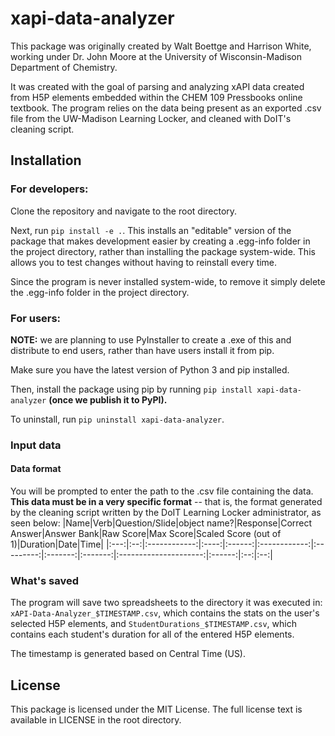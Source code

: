 # xapi-data-analyzer
This package was originally created by Walt Boettge and Harrison White, working under Dr. John Moore at the University 
of Wisconsin-Madison Department of Chemistry.

It was created with the goal of parsing and analyzing xAPI data created from H5P elements embedded within the CHEM 109 
Pressbooks online textbook. The program relies on the data being present as an exported .csv file from the UW-Madison 
Learning Locker, and cleaned with DoIT's cleaning script.


## Installation
### For developers: 
Clone the repository and navigate to the root directory.

Next, run `pip install -e .`. This installs an "editable" version of the package that makes development easier by 
creating a .egg-info folder in the project directory, rather than installing the package system-wide. This allows you 
to test changes without having to reinstall every time.

Since the program is never installed system-wide, to remove it simply delete the .egg-info folder in the project directory.

### For users:
**NOTE:** we are planning to use PyInstaller to create a .exe of this and distribute to end users, rather than have users
install it from pip.

Make sure you have the latest version of Python 3 and pip installed.

Then, install the package using pip by running `pip install xapi-data-analyzer` __(once we publish it to PyPI).__

To uninstall, run `pip uninstall xapi-data-analyzer`.

### Input data
#### Data format
You will be prompted to enter the path to the .csv file containing the data. __This data must be in a very specific 
format__ -- that is, the format generated by the cleaning script written by the DoIT Learning Locker administrator, as seen below:
|Name|Verb|Question/Slide|object name?|Response|Correct Answer|Answer Bank|Raw Score|Max Score|Scaled Score (out of 1)|Duration|Date|Time|
|:---:|:--:|:------------:|:----:|:------:|:------------:|:---------:|:-------:|:-------:|:---------------------:|:------:|:--:|:--:|

### What's saved
The program will save two spreadsheets to the directory it was executed in: `xAPI-Data-Analyzer_$TIMESTAMP.csv`, which
contains the stats on the user's selected H5P elements, and `StudentDurations_$TIMESTAMP.csv`, which contains each
student's duration for all of the entered H5P elements.

The timestamp is generated based on Central Time (US).
## License
This package is licensed under the MIT License. The full license text is available in LICENSE in the root directory.